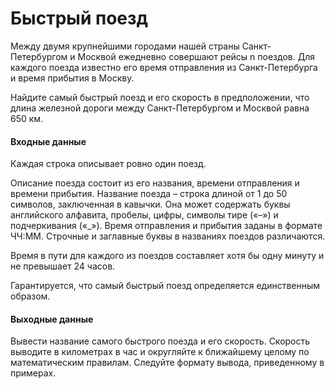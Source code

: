 # Быстрый поезд
Между двумя крупнейшими городами нашей страны Санкт-Петербургом и Москвой ежедневно совершают рейсы n поездов. Для каждого поезда известно его время отправления из Санкт-Петербурга и время прибытия в Москву.

Найдите самый быстрый поезд и его скорость в предположении, что длина железной дороги между Санкт-Петербургом и Москвой равна 650 км.

#### Входные данные
Каждая строка описывает ровно один поезд.

Описание поезда состоит из его названия, времени отправления и времени прибытия. Название поезда – строка длиной от 1 до 50 символов, заключенная в кавычки. Она может содержать буквы английского алфавита, пробелы, цифры, символы тире («–») и подчеркивания («_»). Время отправления и прибытия заданы в формате ЧЧ:ММ. Строчные и заглавные буквы в названиях поездов различаются.

Время в пути для каждого из поездов составляет хотя бы одну минуту и не превышает 24 часов.

Гарантируется, что самый быстрый поезд определяется единственным образом.

#### Выходные данные
Вывести название самого быстрого поезда и его скорость. Скорость выводите в километрах в час и округляйте к ближайшему целому по математическим правилам. Следуйте формату вывода, приведенному в примерах.
